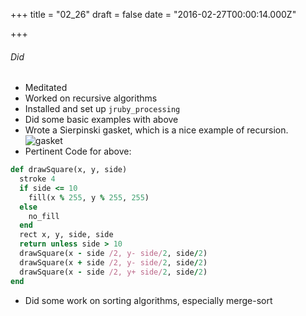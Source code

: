 
+++
title = "02_26"
draft = false
date = "2016-02-27T00:00:14.000Z"

+++
###### Did
- Meditated
- Worked on recursive algorithms
- Installed and set up `jruby_processing`
- Did some basic examples with above
- Wrote a Sierpinski gasket, which is a nice example of recursion.
![gasket](http://ghst.s3.amazonaws.com/color_capture.png)
- Pertinent Code for above:
```ruby
def drawSquare(x, y, side)
  stroke 4
  if side <= 10
    fill(x % 255, y % 255, 255)
  else
    no_fill
  end
  rect x, y, side, side
  return unless side > 10
  drawSquare(x - side /2, y- side/2, side/2)
  drawSquare(x + side /2, y- side/2, side/2)
  drawSquare(x - side /2, y+ side/2, side/2)
end
```

- Did some work on sorting algorithms, especially merge-sort
